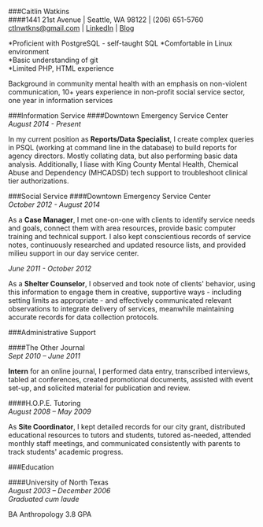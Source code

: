 ###Caitlin Watkins  
####1441 21st Avenue | Seattle, WA 98122 | (206) 651-5760    
ctlnwtkns@gmail.com | [LinkedIn](https://www.linkedin.com/in/caitlinwatkins) | [Blog](http://www.asilearntarot.com)

*Proficient with PostgreSQL - self-taught SQL
*Comfortable in Linux environment  
*Basic understanding of git  
*Limited PHP, HTML experience   

   Background in community mental health with an emphasis on non-violent communication, 10+ years experience in non-profit social service sector, one year in information services

###Information Service
####Downtown Emergency Service Center  
  *August 2014 - Present*

   In my current position as **Reports/Data Specialist**, I create complex queries in PSQL (working at command line in the database) to build reports for agency directors. Mostly collating data, but also performing basic data analysis. Additionally, I liase with King County Mental Health, Chemical Abuse and Dependency (MHCADSD) tech support to troubleshoot clinical tier authorizations. 

###Social Service
####Downtown Emergency Service Center  
  *October 2012 - August 2014*

   As a **Case Manager**, I met one-on-one with clients to identify service needs and goals, connect them with area resources, provide basic computer training and technical support. I also kept conscientious records of service notes, continuously researched and updated resource lists, and provided milieu support in our day service center.

  *June 2011 - October 2012*

   As a **Shelter Counselor**, I observed and took note of clients' behavior, using this information to engage them in creative, supportive ways - including setting limits as appropriate - and effectively communicated relevant observations to integrate delivery of services, meanwhile maintaining accurate records for data collection protocols. 

###Administrative Support

####The Other Journal  
  *Sept 2010 – June 2011*

   **Intern** for an online journal, I performed data entry, transcribed interviews, tabled at conferences, created promotional documents, assisted with event set-up, and solicited material for publication and review.

####H.O.P.E. Tutoring  
  *August 2008 – May 2009*

   As **Site Coordinator**, I kept detailed records for our city grant, distributed educational resources to tutors and students, tutored as-needed, attended monthly staff meetings, and communicated consistently with parents to track students' academic progress. 

###Education

####University of North Texas  
 *August 2003 – December 2006*  
 *Graduated cum laude*  

BA Anthropology 
3.8 GPA 


